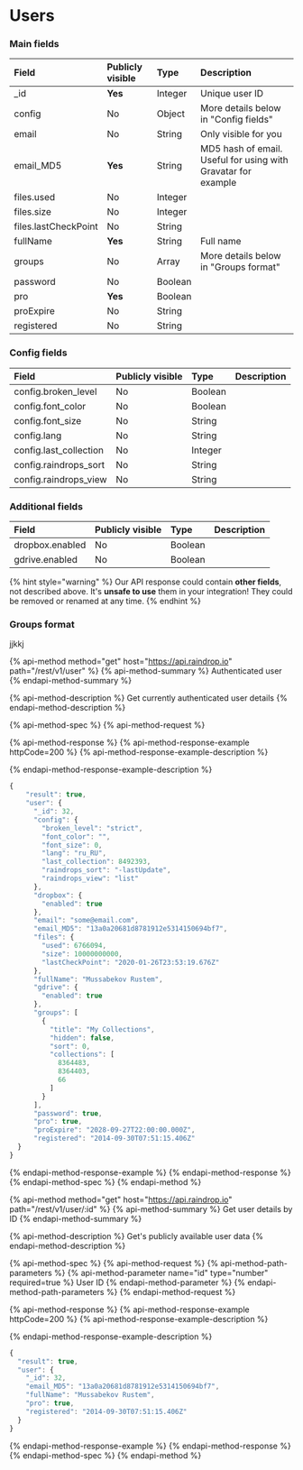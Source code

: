 # Users

### Main fields

| Field | Publicly visible | Type | Description |
| :--- | :--- | :--- | :--- |
| \_id | **Yes** | Integer | Unique user ID |
| config | No | Object | More details below in "Config fields" |
| email | No | String | Only visible for you |
| email\_MD5 | **Yes** | String | MD5 hash of email. Useful for using with Gravatar for example |
| files.used | No | Integer |  |
| files.size | No | Integer |  |
| files.lastCheckPoint | No | String |  |
| fullName | **Yes** | String | Full name |
| groups | No | Array | More details below in "Groups format" |
| password | No | Boolean |  |
| pro | **Yes** | Boolean |  |
| proExpire | No | String |  |
| registered | No | String |  |

### Config fields

| Field | Publicly visible | Type | Description |
| :--- | :--- | :--- | :--- |
| config.broken\_level | No | Boolean |  |
| config.font\_color | No | Boolean |  |
| config.font\_size | No | String |  |
| config.lang | No | String |  |
| config.last\_collection | No | Integer |  |
| config.raindrops\_sort | No | String |  |
| config.raindrops\_view | No | String |  |

### Additional fields

| Field | Publicly visible | Type | Description |
| :--- | :--- | :--- | :--- |
| dropbox.enabled | No | Boolean |  |
| gdrive.enabled | No | Boolean |  |

{% hint style="warning" %}
Our API response could contain **other fields**, not described above. It's **unsafe to use** them in your integration! They could be removed or renamed at any time.
{% endhint %}

### Groups format

jjkkj

{% api-method method="get" host="https://api.raindrop.io" path="/rest/v1/user" %}
{% api-method-summary %}
Authenticated user
{% endapi-method-summary %}

{% api-method-description %}
Get currently authenticated user details
{% endapi-method-description %}

{% api-method-spec %}
{% api-method-request %}

{% api-method-response %}
{% api-method-response-example httpCode=200 %}
{% api-method-response-example-description %}

{% endapi-method-response-example-description %}

```javascript
{
    "result": true,
    "user": {
      "_id": 32,
      "config": {
        "broken_level": "strict",
        "font_color": "",
        "font_size": 0,
        "lang": "ru_RU",
        "last_collection": 8492393,
        "raindrops_sort": "-lastUpdate",
        "raindrops_view": "list"
      },
      "dropbox": {
        "enabled": true
      },
      "email": "some@email.com",
      "email_MD5": "13a0a20681d8781912e5314150694bf7",
      "files": {
        "used": 6766094,
        "size": 10000000000,
        "lastCheckPoint": "2020-01-26T23:53:19.676Z"
      },
      "fullName": "Mussabekov Rustem",
      "gdrive": {
        "enabled": true
      },
      "groups": [
        {
          "title": "My Collections",
          "hidden": false,
          "sort": 0,
          "collections": [
            8364483,
            8364403,
            66
          ]
        }
      ],
      "password": true,
      "pro": true,
      "proExpire": "2028-09-27T22:00:00.000Z",
      "registered": "2014-09-30T07:51:15.406Z"
  }
}
```
{% endapi-method-response-example %}
{% endapi-method-response %}
{% endapi-method-spec %}
{% endapi-method %}

{% api-method method="get" host="https://api.raindrop.io" path="/rest/v1/user/:id" %}
{% api-method-summary %}
Get user details by ID
{% endapi-method-summary %}

{% api-method-description %}
Get's publicly available user data
{% endapi-method-description %}

{% api-method-spec %}
{% api-method-request %}
{% api-method-path-parameters %}
{% api-method-parameter name="id" type="number" required=true %}
User ID
{% endapi-method-parameter %}
{% endapi-method-path-parameters %}
{% endapi-method-request %}

{% api-method-response %}
{% api-method-response-example httpCode=200 %}
{% api-method-response-example-description %}

{% endapi-method-response-example-description %}

```javascript
{
  "result": true,
  "user": {
    "_id": 32,
    "email_MD5": "13a0a20681d8781912e5314150694bf7",
    "fullName": "Mussabekov Rustem",
    "pro": true,
    "registered": "2014-09-30T07:51:15.406Z"
  }
}
```
{% endapi-method-response-example %}
{% endapi-method-response %}
{% endapi-method-spec %}
{% endapi-method %}



